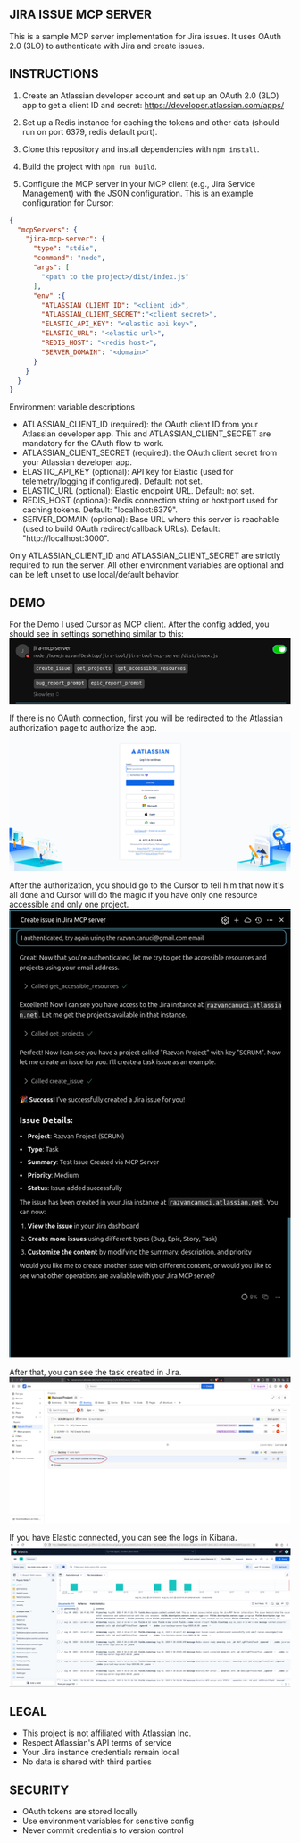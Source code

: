 ## JIRA ISSUE MCP SERVER
This is a sample MCP server implementation for Jira issues. It uses OAuth 2.0 (3LO) to authenticate with Jira and create issues.

## INSTRUCTIONS

1. Create an Atlassian developer account and set up an OAuth 2.0 (3LO) app to get a client ID and secret: https://developer.atlassian.com/apps/

2. Set up a Redis instance for caching the tokens and other data (should run on port 6379, redis default port).

3. Clone this repository and install dependencies with `npm install`.

4. Build the project with `npm run build`.

5. Configure the MCP server in your MCP client (e.g., Jira Service Management) with the JSON configuration. This is an example configuration for Cursor:

```json
{
  "mcpServers": {
    "jira-mcp-server": {
      "type": "stdio",
      "command": "node",
      "args": [
        "<path to the project>/dist/index.js"
      ],
      "env" :{
        "ATLASSIAN_CLIENT_ID": "<client id>",
        "ATLASSIAN_CLIENT_SECRET":"<client secret>",
        "ELASTIC_API_KEY": "<elastic api key>",
        "ELASTIC_URL": "<elastic url>",
        "REDIS_HOST": "<redis host>",
        "SERVER_DOMAIN": "<domain>"
      }
    }
  }
}
```

Environment variable descriptions

- ATLASSIAN_CLIENT_ID (required): the OAuth client ID from your Atlassian developer app. This and ATLASSIAN_CLIENT_SECRET are mandatory for the OAuth flow to work.
- ATLASSIAN_CLIENT_SECRET (required): the OAuth client secret from your Atlassian developer app.
- ELASTIC_API_KEY (optional): API key for Elastic (used for telemetry/logging if configured). Default: not set.
- ELASTIC_URL (optional): Elastic endpoint URL. Default: not set.
- REDIS_HOST (optional): Redis connection string or host:port used for caching tokens. Default: "localhost:6379".
- SERVER_DOMAIN (optional): Base URL where this server is reachable (used to build OAuth redirect/callback URLs). Default: "http://localhost:3000".

Only ATLASSIAN_CLIENT_ID and ATLASSIAN_CLIENT_SECRET are strictly required to run the server. All other environment variables are optional and can be left unset to use local/default behavior.

## DEMO
For the Demo I used Cursor as MCP client.
After the config added, you should see in settings something similar to this:
![Cursor Config](./assets/jira-mcp-server-config.png)

If there is no OAuth connection, first you will be redirected to the Atlassian authorization page to authorize the app.
![Atlassian Auth](./assets/atlassian-auth.png)

After the authorization, you should go to the Cursor to tell him that now it's all done and Cursor will do the magic if you have only one resource accessible and only one project.
![Cursor Chat Done](./assets/cursor-chat.png)

After that, you can see the task created in Jira.
![Task Created](./assets/task-created.png)


If you have Elastic connected, you can see the logs in Kibana.
![Kibana Logs](./assets/elastic-logs.png)
## LEGAL

- This project is not affiliated with Atlassian Inc.
- Respect Atlassian's API terms of service
- Your Jira instance credentials remain local
- No data is shared with third parties

## SECURITY

- OAuth tokens are stored locally
- Use environment variables for sensitive config
- Never commit credentials to version control